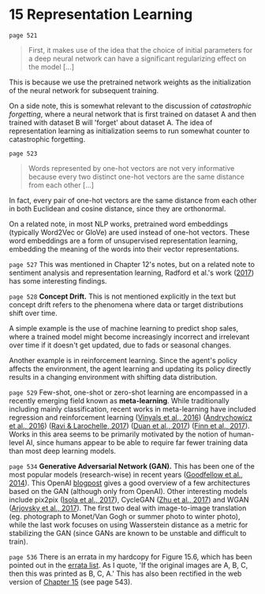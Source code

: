 # 15 Representation Learning

`page 521`

> First, it makes use of the idea that the choice of initial parameters for a deep neural network can have a significant regularizing effect on the model [...]

This is because we use the pretrained network weights as the initialization of the neural network for subsequent training.

On a side note, this is somewhat relevant to the discussion of *catastrophic forgetting*, where a neural network that is first trained on dataset A and then trained with dataset B will 'forget' about dataset A. The idea of representation learning as initialization seems to run somewhat counter to catastrophic forgetting.

`page 523`

> Words represented by one-hot vectors are not very informative because every two distinct one-hot vectors are the same distance from each other [...]

In fact, every pair of one-hot vectors are the same distance from each other in both Euclidean and cosine distance, since they are orthonormal.

On a related note, in most NLP works, pretrained word embeddings (typically Word2Vec or GloVe) are used instead of one-hot vectors. These word embeddings are a form of unsupervised representation learning, embedding the meaning of the words into their vector representations.

`page 527` This was mentioned in Chapter 12's notes, but on a related note to sentiment analysis and representation learning, Radford et al.'s work ([2017](https://blog.openai.com/unsupervised-sentiment-neuron/)) has some interesting findings.

`page 528` **Concept Drift.** This is not mentioned explicitly in the text but concept drift refers to the phenomena where data or target distributions shift over time. 

A simple example is the use of machine learning to predict shop sales, where a trained model might become increasingly incorrect and irrelevant over time if it doesn't get updated, due to fads or seasonal changes. 

Another example is in reinforcement learning. Since the agent's policy affects the environment, the agent learning and updating its policy directly results in a changing environment with shifting data distribution.

`page 529` Few-shot, one-shot or zero-shot learning are encompassed in a recently emerging field known as **meta-learning**. While traditionally including mainly classification, recent works in meta-learning have included regression and reinforcement learning ([Vinyals et al., 2016](https://arxiv.org/abs/1606.04080)) ([Andrychowicz et al., 2016](https://arxiv.org/abs/1606.04474)) ([Ravi & Larochelle, 2017](https://openreview.net/forum?id=rJY0-Kcll)) ([Duan et al., 2017](https://arxiv.org/abs/1611.02779)) ([Finn et al., 2017](https://arxiv.org/pdf/1703.03400.pdf)). Works in this area seems to be primarily motivated by the notion of human-level AI, since humans appear to be able to require far fewer training data than most deep learning models.

`page 534` **Generative Adversarial Network (GAN).** This has been one of the most popular models (research-wise) in recent years ([Goodfellow et al., 2014](https://arxiv.org/abs/1406.2661)). This OpenAI [blogpost](https://blog.openai.com/generative-models/) gives a good overview of a few architectures based on the GAN (although only from OpenAI). Other interesting models include pix2pix ([Isola et al., 2017](https://arxiv.org/abs/1611.07004)), CycleGAN ([Zhu et al., 2017](https://arxiv.org/abs/1703.10593)) and WGAN ([Arjovsky et al., 2017](https://arxiv.org/abs/1701.07875)). The first two deal with image-to-image translation (eg. photograph to Monet/Van Gogh or summer photo to winter photo), while the last work focuses on using Wasserstein distance as a metric for stabilizing the GAN (since GANs are known to be unstable and difficult to train).

`page 536` There is an errata in my hardcopy for Figure 15.6, which has been pointed out in the [errata list](https://docs.google.com/document/d/1ABlp7FluwZ0B82_fjNOFVQ2uOZkfuF8elbofhZmNXag/edit). As I quote, 'If the original images are A, B, C, then this was printed as B, C, A.' This has also been rectified in the web version of [Chapter 15](http://www.deeplearningbook.org/contents/representation.html) (see page 543).
